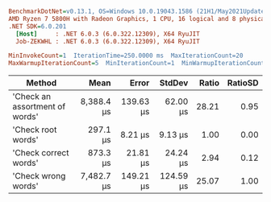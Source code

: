 ``` ini

BenchmarkDotNet=v0.13.1, OS=Windows 10.0.19043.1586 (21H1/May2021Update)
AMD Ryzen 7 5800H with Radeon Graphics, 1 CPU, 16 logical and 8 physical cores
.NET SDK=6.0.201
  [Host]     : .NET 6.0.3 (6.0.322.12309), X64 RyuJIT
  Job-ZEKWHL : .NET 6.0.3 (6.0.322.12309), X64 RyuJIT

MinInvokeCount=1  IterationTime=250.0000 ms  MaxIterationCount=20  
MaxWarmupIterationCount=5  MinIterationCount=1  MinWarmupIterationCount=1  

```
|                         Method |       Mean |     Error |    StdDev | Ratio | RatioSD |
|------------------------------- |-----------:|----------:|----------:|------:|--------:|
| &#39;Check an assortment of words&#39; | 8,388.4 μs | 139.63 μs |  62.00 μs | 28.21 |    0.95 |
|             &#39;Check root words&#39; |   297.1 μs |   8.21 μs |   9.13 μs |  1.00 |    0.00 |
|          &#39;Check correct words&#39; |   873.3 μs |  21.81 μs |  24.24 μs |  2.94 |    0.12 |
|            &#39;Check wrong words&#39; | 7,482.7 μs | 149.21 μs | 124.59 μs | 25.07 |    1.00 |
